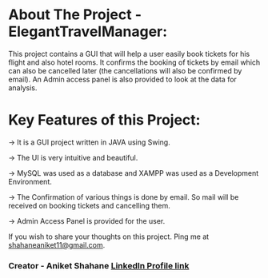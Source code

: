 # About The Project - ElegantTravelManager:
  This project contains a GUI that will help a user easily book tickets for his flight and also hotel rooms. It confirms the booking of tickets by email which can also be cancelled later (the cancellations will also be confirmed by email). An Admin access panel is also provided to look at the data for analysis. 

# Key Features of this Project:
-> It is a GUI project written in JAVA using Swing.

-> The UI is very intuitive and beautiful.

-> MySQL was used as a database and XAMPP was used as a Development Environment.

-> The Confirmation of various things is done by email. So mail will be received on booking tickets and cancelling them.

-> Admin Access Panel is provided for the user. 

If you wish to share your thoughts on this project. Ping me at shahaneaniket11@gmail.com.
### Creator - Aniket Shahane [LinkedIn Profile link](https://www.linkedin.com/in/aniket-shahane-93a206149/)
